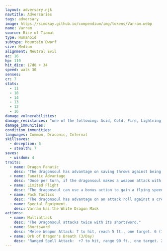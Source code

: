 ```yaml
---
layout: adversary.njk
navtitle: Adversaries
tags: adversary
image: https://simokay.github.io/compendium/img/tokens/Varram.webp
name: Varram
source: Rise of Tiamat
type: Humanoid
subtype: Mountain Dwarf
size: Medium
alignment: Neutral Evil
ac: 16
hp: 110
hit_dice: 17d8 + 34
speed: walk 30
senses: 
cr: 7
stats:
  - 11
  - 18
  - 14
  - 13
  - 12
  - 16
damage_vulnerabilities: 
damage_resistances: "one of the following: Acid, Cold, Fire, Lightning, and Poison"
damage_immunities: 
condition_immunities: 
languages: Common, Draconic, Infernal
skillsaves:
  - deception: 6
  - stealth: 7
saves:
  - wisdom: 4
traits:
  - name: Dragon Fanatic
    desc: "The dragonsoul has advantage on saving throws against being charmed or frightened. While the dragonsoul can see a dragon or higher-ranking Cult of the Dragon cultist friendly to it, the dragonsoul ignores the effects of being charmed or frightened."
  - name: Fanatic Advantage
    desc: "Once per turn, if the dragonsoul makes a weapon attack with advantage on the attack roll and hits, the target takes an extra 10 (3d6) damage."
  - name: Limited Flight
    desc: "The dragonsoul can use a bonus action to gain a flying speed of 30 feet until the end of its turn."
  - name: Pack Tactics
    desc: "The dragonsoul has advantage on an attack roll against a creature if at least one of the dragonsoul's allies is within 5 feet of the creature and the ally isn't incapacitated."
  - name: Special Equipment.
    desc: Varram has the White Dragon Mask
actions:
  - name: Multiattack
    desc: "The Dragonsoul attacks twice with its shortsword."
  - name: Shortsword
    desc: "Melee Weapon Attack: 7 to hit, reach 5 ft., one target. 6 (1d6 + 3) piercing damage plus 10 (3d6) damage of the type to which the dragonsoul has resistance."
  - name: Orb of Dragon's Breath (3/Day)
    desc: "Ranged Spell Attack:  +7 to hit, range 90 ft., one target. 27 (6d8) damage of the type to which the dragonsoul has damage resistance."
---
```

